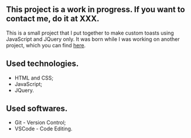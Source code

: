 
## This project is a work in progress. If you want to contact me, do it at XXX.
This is a small project that I put together to make custom toasts using JavaScript and JQuery only. It was born while I was working on another project, which you can find [here](https://github.com/Ailer-h/library_of_alexandria).

## Used technologies.

- HTML and CSS;
- JavaScript;
- JQuery.

## Used softwares.

-   Git - Version Control;
-   VSCode - Code Editing.
